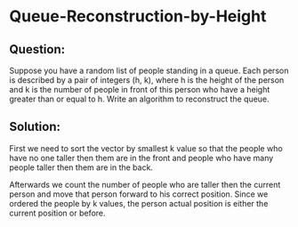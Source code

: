 # Queue-Reconstruction-by-Height

## Question:

Suppose you have a random list of people standing in a queue. Each person is described by a pair of integers (h, k), where h is the height of the person and k is the number of people in front of this person who have a height greater than or equal to h. Write an algorithm to reconstruct the queue.

## Solution:

First we need to sort the vector by smallest k value so that the people who have no one taller then them are in the front and people who have many people taller then them are in the back.

Afterwards we count the number of people who are taller then the current person and move that person forward to his correct position. 
Since we ordered the people by k values, the person actual position is either the current position or before.

